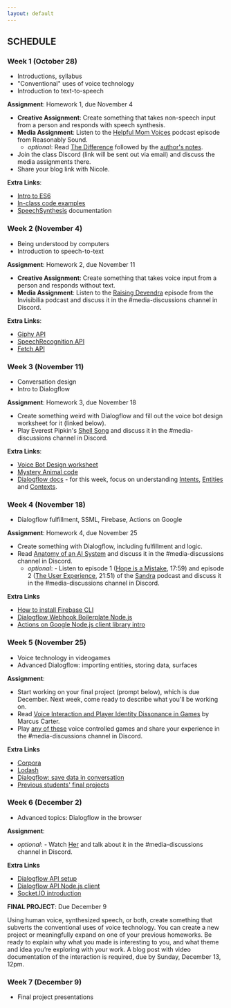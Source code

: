 ```yaml
---
layout: default
---
```


## SCHEDULE

### Week 1 (October 28)

- Introductions, syllabus
- "Conventional" uses of voice technology
- Introduction to text-to-speech

**Assignment**: Homework 1, due November 4
- **Creative Assignment**: Create something that takes non-speech input from a person and responds with speech synthesis.
- **Media Assignment**: Listen to the [Helpful Mom Voices](http://reasonablysound.com/2018/02/27/helpful-mom-voices/) podcast episode from Reasonably Sound.
    - *optional*: Read [The Difference](https://qntm.org/difference) followed by the [author's notes](https://qntm.org/adapting). 
- Join the class Discord (link will be sent out via email) and discuss the media assignments there.
- Share your blog link with Nicole.

**Extra Links**:
- [Intro to ES6](https://andrew.hedges.name/es6/)
- [In-class code examples](https://github.com/nicolehe/ITP-hello-computer-f20/tree/main/week1)
- [SpeechSynthesis](https://developer.mozilla.org/en-US/docs/Web/API/SpeechSynthesis) documentation


### Week 2 (November 4)

- Being understood by computers
- Introduction to speech-to-text

**Assignment**: Homework 2, due November 11
- **Creative Assignment**: Create something that takes voice input from a person and responds without text.
- **Media Assignment**: Listen to the [Raising Devendra](https://www.npr.org/2019/12/13/787876476/raising-devendra) episode from the Invisibilia podcast and discuss it in the #media-discussions channel in Discord.

**Extra Links**:
- [Giphy API](https://developers.giphy.com/docs/)
- [SpeechRecognition API](https://developer.mozilla.org/en-US/docs/Web/API/SpeechRecognition)
- [Fetch API](https://developer.mozilla.org/en-US/docs/Web/API/Fetch_API/Using_Fetch)

### Week 3 (November 11)

- Conversation design
- Intro to Dialogflow

**Assignment**: Homework 3, due November 18
- Create something weird with Dialogflow and fill out the voice bot design worksheet for it (linked below).
- Play Everest Pipkin's [Shell Song](https://culture.theodi.org/shellsong/) and discuss it in the #media-discussions channel in Discord.

**Extra Links**:
- [Voice Bot Design worksheet](https://drive.google.com/file/d/1S4gBVokn8G_iARbn4AoHDFbqQdSPnQrA/view?usp=sharing)
- [Mystery Animal code](https://github.com/googlecreativelab/mystery-animal)
- [Dialogflow docs](https://dialogflow.com/docs) - for this week, focus on understanding [Intents](https://dialogflow.com/docs/intents), [Entities](https://dialogflow.com/docs/entities) and [Contexts](https://dialogflow.com/docs/contexts).


### Week 4 (November 18)

- Dialogflow fulfillment, SSML, Firebase, Actions on Google

**Assignment**: Homework 4, due November 25
- Create something with Dialogflow, including fulfillment and logic.
- Read [Anatomy of an AI System](https://anatomyof.ai/) and discuss it in the #media-discussions channel in Discord.
    - *optional*: - Listen to episode 1 ([Hope is a Mistake](https://www.gimletmedia.com/sandra/1-hope-is-a-mistake#episode-player), 17:59) and episode 2 ([The User Experience](https://www.gimletmedia.com/sandra/2-the-user-experience#episode-player), 21:51) of the [Sandra](https://www.gimletmedia.com/sandra) podcast and discuss it in the #media-discussions channel in Discord.

**Extra Links**
- [How to install Firebase CLI](https://firebase.google.com/docs/cli/)
- [Dialogflow Webhook Boilerplate Node.js](https://github.com/actions-on-google/dialogflow-webhook-boilerplate-nodejs/blob/master/functions/index.js)
- [Actions on Google Node.js client library intro](https://developers.google.com/assistant/conversational/df-asdk/reference/nodejsv2/overview)

### Week 5 (November 25)

- Voice technology in videogames
- Advanced Dialogflow: importing entities, storing data, surfaces

**Assignment**: 
- Start working on your final project (prompt below), which is due December. Next week, come ready to describe what you'll be working on.
- Read [Voice Interaction and Player Identity Dissonance in Games](https://www.gamasutra.com/blogs/MarcusCarter/20151130/260269/Voice_Interaction_and_Player_Identity_Dissonance_in_Games.php) by Marcus Carter.
- Play [any of these](https://itch.io/games/tag-voice-controlled) voice controlled games and share your experience in the #media-discussions channel in Discord.

**Extra Links**
- [Corpora](https://github.com/dariusk/corpora)
- [Lodash](https://lodash.com/docs/4.17.15)
- [Dialogflow: save data in conversation](https://developers.google.com/assistant/conversational/df-asdk/save-data)
- [Previous students' final projects](https://medium.com/@nicolehe/fifteen-unconventional-uses-of-voice-technology-fa1b749c14bf)

### Week 6 (December 2)

- Advanced topics: Dialogflow in the browser

**Assignment**: 
- *optional*: - Watch [Her](https://decider.com/movie/her/) and talk about it in the #media-discussions channel in Discord.

**Extra Links**
- [Dialogflow API setup](https://cloud.google.com/dialogflow/es/docs/quick/setup)
- [Dialogflow API Node.js client](https://github.com/googleapis/nodejs-dialogflow)
- [Socket.IO introduction](https://socket.io/docs/v3/index.html)

**FINAL PROJECT**: Due December 9

Using human voice, synthesized speech, or both, create something that subverts the conventional uses of voice technology. You can create a new project or meaningfully expand on one of your previous homeworks. Be ready to explain why what you made is interesting to you, and what theme and idea you’re exploring with your work. A blog post with video documentation of the interaction is required, due by Sunday, December 13, 12pm. 

### Week 7 (December 9)

- Final project presentations